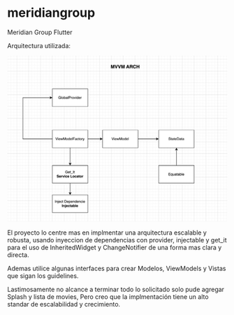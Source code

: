 # meridiangroup
Meridian Group Flutter

Arquitectura utilizada:

![mvvm](../mvvm_arch.png)

El proyecto lo centre mas en implmentar una arquitectura escalable y robusta, usando inyeccion de dependencias con provider, injectable y get_it para el uso de InheritedWidget y ChangeNotifier de una forma mas clara y directa.

Ademas utilice algunas interfaces para crear Modelos, ViewModels y Vistas que sigan los guidelines.

Lastimosamente no alcance a terminar todo lo solicitado solo pude agregar Splash y lista de movies, Pero creo que la implmentación tiene un alto standar de escalabilidad y crecimiento.
